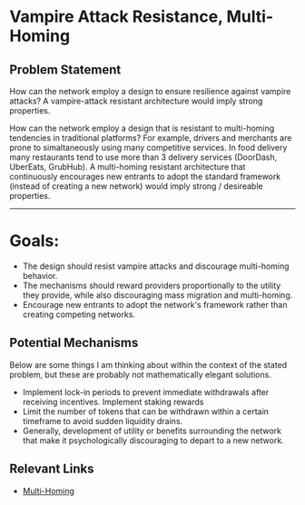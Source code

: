 # Vampire Attack Resistance, Multi-Homing

## Problem Statement
How can the network employ a design to ensure resilience against vampire attacks? A vampire-attack resistant architecture would imply strong properties. 

How can the network employ a design that is resistant to multi-homing tendencies in traditional platforms? For example, drivers and merchants are prone to simaltaneously using many competitive services. In food delivery many restaurants tend to use more than 3 delivery services (DoorDash, UberEats, GrubHub). 
A multi-homing resistant architecture that continuously encourages new entrants to adopt the standard framework (instead of creating a new network) would imply strong / desireable properties.  

___ 

# Goals:
- The design should resist vampire attacks and discourage multi-homing behavior.
- The mechanisms should reward providers proportionally to the utility they provide, while also discouraging mass migration and multi-homing.
- Encourage new entrants to adopt the network's framework rather than creating competing networks.

## Potential Mechanisms
Below are some things I am thinking about within the context of the stated problem, but these are probably not mathematically elegant solutions. 

- Implement lock-in periods to prevent immediate withdrawals after receiving incentives. Implement staking rewards 
- Limit the number of tokens that can be withdrawn within a certain timeframe to avoid sudden liquidity drains.
- Generally, development of utility or benefits surrounding the network that make it psychologically discouraging to depart to a new network.

## Relevant Links 
- [Multi-Homing](https://www.hbs.edu/ris/Publication%20Files/21-086_a5189999-6335-4890-b050-a59a4b665198.pdf)
